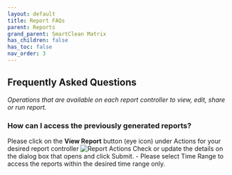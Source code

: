 ```yaml
---
layout: default
title: Report FAQs
parent: Reports
grand_parent: SmartClean Matrix
has_children: false
has_toc: false
nav_order: 3
---
```


## Frequently Asked Questions
*Operations that are available on each report controller to view, edit, share or run report.*

### How can I access the previously generated reports?
Please click on the **View Report** button (eye icon) under Actions for your desired report controller
![Report Actions](https://www.smartclean.io/matrix/images/reportingServiceActions.png)
Check or update the details on the dialog box that opens and click Submit.
    - Please select Time Range to access the reports within the desired time range only.

[comment]: <> (An example is shown below:)
[comment]: <> (![Past Reports]&#40;https://www.smartclean.io/matrix/images/<PUT THE IMAGE NAME HERE>&#41;)
